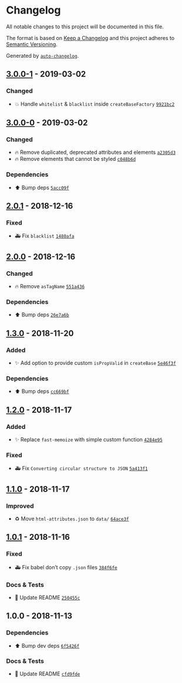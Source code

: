# Changelog
All notable changes to this project will be documented in this file.

The format is based on [Keep a Changelog](http://keepachangelog.com/en/1.0.0/)
and this project adheres to [Semantic Versioning](http://semver.org/spec/v2.0.0.html).

Generated by [`auto-changelog`](https://github.com/CookPete/auto-changelog).

## [3.0.0-1](https://github.com/exah/react-base-component/compare/3.0.0-0...3.0.0-1) - 2019-03-02

### Changed

- 💥 Handle `whitelist` & `blacklist` inside `createBaseFactory` [`9921bc2`](https://github.com/exah/react-base-component/commit/9921bc2c20b473e7e0e20fcc14aecea4bfb7ebb9)

## [3.0.0-0](https://github.com/exah/react-base-component/compare/2.0.1...3.0.0-0) - 2019-03-02

### Changed

- 🔥 Remove duplicated, deprecated attributes and elements [`a2305d3`](https://github.com/exah/react-base-component/commit/a2305d3090aa418e01a23450f124a5e3ec505519)
- 🔥 Remove elements that cannot be styled [`c048b6d`](https://github.com/exah/react-base-component/commit/c048b6dbaafceab1f0cde0dd162b75aea0a9d6b0)

### Dependencies

- ⬆️ Bump deps [`5acc09f`](https://github.com/exah/react-base-component/commit/5acc09fdb9d737715afa88075c7ed31f30d8a406)

## [2.0.1](https://github.com/exah/react-base-component/compare/2.0.0...2.0.1) - 2018-12-16

### Fixed

- 🚑 Fix `blacklist` [`1480afa`](https://github.com/exah/react-base-component/commit/1480afaa3cf06026493a2870a1165adc5c6a8c5e)

## [2.0.0](https://github.com/exah/react-base-component/compare/1.3.0...2.0.0) - 2018-12-16

### Changed

- 🔥 Remove `asTagName` [`551a436`](https://github.com/exah/react-base-component/commit/551a4365046e12bb6bb47e282bf8ce05b57d7b28)

### Dependencies

- ⬆️ Bump deps [`26e7a6b`](https://github.com/exah/react-base-component/commit/26e7a6b849ca653728a0a9afbf65efb2aac912a2)

## [1.3.0](https://github.com/exah/react-base-component/compare/1.2.0...1.3.0) - 2018-11-20
### Added

- ✨ Add option to provide custom `isPropValid` in `createBase` [`5e46f3f`](https://github.com/exah/react-base-component/commit/5e46f3f50ce0a9b6a330f24490e552a439e437cc)

### Dependencies

- ⬆️ Bump deps [`cc669bf`](https://github.com/exah/react-base-component/commit/cc669bf0988d494d478538189767897285ea28b7)

## [1.2.0](https://github.com/exah/react-base-component/compare/1.1.0...1.2.0) - 2018-11-17
### Added

- ✨ Replace `fast-memoize` with simple custom function [`4284e95`](https://github.com/exah/react-base-component/commit/4284e95534119b014c681e72ffebdbb4f4706101)

### Fixed

- 🚑 Fix `Converting circular structure to JSON` [`5a413f1`](https://github.com/exah/react-base-component/commit/5a413f13187a8844926241a1b56ff334dee94a5a)

## [1.1.0](https://github.com/exah/react-base-component/compare/1.0.1...1.1.0) - 2018-11-17

### Improved

- ♻️ Move `html-attributes.json` to `data/` [`64ace3f`](https://github.com/exah/react-base-component/commit/64ace3f11b7eba3409da2c66f8d12adb407d2467)

## [1.0.1](https://github.com/exah/react-base-component/compare/1.0.0...1.0.1) - 2018-11-16

### Fixed

- 🚑 Fix babel don’t copy `.json` files [`384f6fe`](https://github.com/exah/react-base-component/commit/384f6fe2d187c458c51f918f21b4d43f05551076)

### Docs & Tests

- 📝 Update README [`250455c`](https://github.com/exah/react-base-component/commit/250455cb9151d44cc56a741a71c1e0abed39c821)

## 1.0.0 - 2018-11-13

### Dependencies

- ⬆️ Bump dev deps [`6f5426f`](https://github.com/exah/react-base-component/commit/6f5426f1bf9e2dc114358f6b93bb6896a56f29b5)

### Docs & Tests

- 📝 Update README [`cfd9fde`](https://github.com/exah/react-base-component/commit/cfd9fdeac608764319e6d9fe244362f79db712c3)
